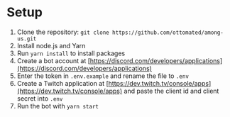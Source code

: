 # Setup
1. Clone the repository: `git clone https://github.com/ottomated/among-us.git`
2. Install node.js and Yarn
3. Run `yarn install` to install packages
4. Create a bot account at [https://discord.com/developers/applications](https://discord.com/developers/applications)
5. Enter the token in `.env.example` and rename the file to `.env`
6. Create a Twitch application at [https://dev.twitch.tv/console/apps](https://dev.twitch.tv/console/apps) and paste the client id and client secret into `.env`
6. Run the bot with `yarn start`